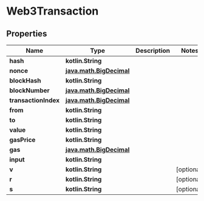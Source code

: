 
# Web3Transaction

## Properties
Name | Type | Description | Notes
------------ | ------------- | ------------- | -------------
**hash** | **kotlin.String** |  | 
**nonce** | [**java.math.BigDecimal**](java.math.BigDecimal.md) |  | 
**blockHash** | **kotlin.String** |  | 
**blockNumber** | [**java.math.BigDecimal**](java.math.BigDecimal.md) |  | 
**transactionIndex** | [**java.math.BigDecimal**](java.math.BigDecimal.md) |  | 
**from** | **kotlin.String** |  | 
**to** | **kotlin.String** |  | 
**value** | **kotlin.String** |  | 
**gasPrice** | **kotlin.String** |  | 
**gas** | [**java.math.BigDecimal**](java.math.BigDecimal.md) |  | 
**input** | **kotlin.String** |  | 
**v** | **kotlin.String** |  |  [optional]
**r** | **kotlin.String** |  |  [optional]
**s** | **kotlin.String** |  |  [optional]



